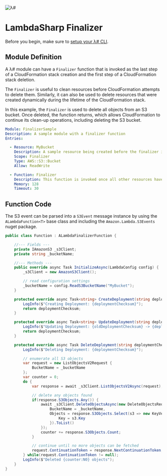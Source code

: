 ![λ#](../../Docs/LambdaSharp_v2_small.png)

# LambdaSharp Finalizer

Before you begin, make sure to [setup your λ# CLI](../../Runtime/).

## Module Definition

A λ# module can have a `Finalizer` function that is invoked as the last step of a CloudFormation stack creation and the first step of a CloudFormation stack deletion.

The `Finalizer` is useful to clean resources before CloudFormation attempts to delete them. Similarly, it can also be used to delete resources that were created dynamically during the lifetime of the CloudFormation stack.

In this example, the `Finalizer` is used to delete all objects from an S3 bucket. Once deleted, the function returns, which allows CloudFormation to continue its clean-up operations, including deleting the S3 bucket.

```yaml
Module: FinalizerSample
Description: A sample module with a finalizer function
Entries:

  - Resource: MyBucket
    Description: A sample resource being created before the finalizer is invoked
    Scope: Finalizer
    Type: AWS::S3::Bucket
    Allow: ReadWrite

  - Function: Finalizer
    Description: This function is invoked once all other resources have been created/updated
    Memory: 128
    Timeout: 30
```

## Function Code

The S3 event can be parsed into a `S3Event` message instance by using the `ALambdaFunction<T>` base class and including the `Amazon.Lambda.S3Events` nuget package.

```csharp
public class Function : ALambdaFinalizerFunction {

    //--- Fields ---
    private IAmazonS3 _s3Client;
    private string _bucketName;

    //--- Methods ---
    public override async Task InitializeAsync(LambdaConfig config) {
        _s3Client = new AmazonS3Client();

        // read configuration settings
        _bucketName = config.ReadS3BucketName("MyBucket");
    }

    protected override async Task<string> CreateDeployment(string deploymentChecksum) {
        LogInfo($"Creating Deployment: {deploymentChecksum}");
        return deploymentChecksum;
    }

    protected override async Task<string> UpdateDeployment(string deploymentChecksum, string oldDeploymentChecksum) {
        LogInfo($"Updating Deployment: {oldDeploymentChecksum} -> {deploymentChecksum}");
        return deploymentChecksum;
    }

    protected override async Task DeleteDeployment(string deploymentChecksum) {
        LogInfo($"Deleting Deployment: {deploymentChecksum}");

        // enumerate all S3 objects
        var request = new ListObjectsV2Request {
            BucketName = _bucketName
        };
        var counter = 0;
        do {
            var response = await _s3Client.ListObjectsV2Async(request);

            // delete any objects found
            if(response.S3Objects.Any()) {
                await _s3Client.DeleteObjectsAsync(new DeleteObjectsRequest {
                    BucketName = _bucketName,
                    Objects = response.S3Objects.Select(s3 => new KeyVersion {
                        Key = s3.Key
                    }).ToList()
                });
                counter += response.S3Objects.Count;
            }

            // continue until no more objects can be fetched
            request.ContinuationToken = response.NextContinuationToken;
        } while(request.ContinuationToken != null);
        LogInfo($"Deleted {counter:N0} objects");
    }
}
```
